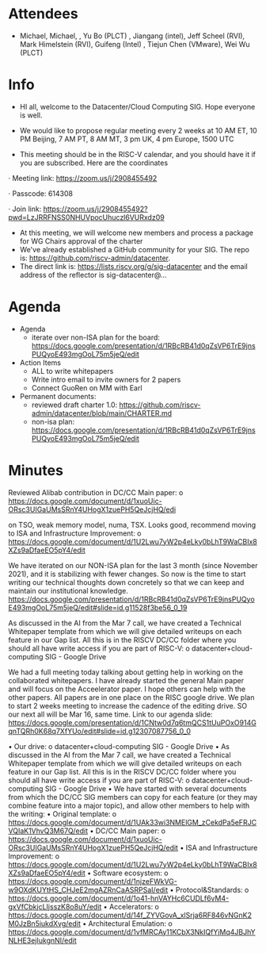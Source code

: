 # Attendees
- Michael, Michael, , Yu Bo (PLCT) , Jiangang (intel), Jeff Scheel (RVI), Mark Himelstein (RVI), Guifeng (Intel) , Tiejun Chen (VMware), Wei Wu (PLCT)





# Info
- HI all, welcome to the Datacenter/Cloud Computing SIG. Hope everyone is well.
- We would like to propose regular meeting every 2 weeks at 10 AM ET, 10 PM Beijing, 7 AM PT, 8 AM MT, 3 pm UK, 4 pm Europe, 1500 UTC

- This meeting should be in the RISC-V calendar, and you should have it if you are subscribed. Here are the coordinates

·  Meeting link: https://zoom.us/j/2908455492

·  Passcode: 614308

·  Join link: https://zoom.us/j/2908455492?pwd=LzJRRFNSS0NHUVpocUhuczl6VURxdz09

- At this meeting, we will welcome new members and process a package for WG Chairs approval of the charter
- We've already established a GitHub community for your SIG.  The repo is: https://github.com/riscv-admin/datacenter. 
- The direct link is: https://lists.riscv.org/g/sig-datacenter and the email address of the reflector is sig-datacenter@...


# Agenda

- Agenda
  - iterate over non-ISA plan for the board: https://docs.google.com/presentation/d/1RBcRB41d0qZsVP6TrE9jnsPUQyoE493mgOoL75m5jeQ/edit
- Action Items
  - ALL to write whitepapers
  - Write intro email to invite owners for 2 papers
  - Connect GuoRen on MM with Earl
- Permanent documents:
  - reviewed draft charter 1.0: https://github.com/riscv-admin/datacenter/blob/main/CHARTER.md
  - non-isa plan:  https://docs.google.com/presentation/d/1RBcRB41d0qZsVP6TrE9jnsPUQyoE493mgOoL75m5jeQ/edit
# Minutes
 
Reviewed Alibab contribution in
DC/CC Main paper: 
o	https://docs.google.com/document/d/1xuoUic-ORsc3UIGaUMsSRnY4UHogX1zuePH5QeJcjHQ/edi

on TSO, weak memory model, numa, TSX. Looks good, recommend moving to
ISA and Infrastructure Improvement: 
o	https://docs.google.com/document/d/1U2Lwu7yW2p4eLky0bLhT9WaCBIx8XZs9aDfaeEO5pY4/edit 



We have iterated on our NON-ISA plan for the last 3 month (since November 2021), and it is stabilizing with fewer changes. So now is the time to start writing our technical thoughts down concretely so that we can keep and maintain our institutional knowledge.
https://docs.google.com/presentation/d/1RBcRB41d0qZsVP6TrE9jnsPUQyoE493mgOoL75m5jeQ/edit#slide=id.g11528f3be56_0_19

As discussed in the AI from the Mar 7 call, we have created a Technical Whitepaper template from which we will give detailed writeups on each feature in our Gap list. All this is in the RISCV DC/CC folder where you should all have write access if you are part of RISC-V:
o	datacenter+cloud-computing SIG - Google Drive

We had a full meeting today talking about getting help in working on the collaborated whitepapers. I have already started the general Main paper and will focus on the Acceelerator paper.  I hope others can help with the other papers. All papers are in one place on the RISC google drive.  We plan to start 2 weeks meeting to increase the cadence of the editing drive. SO our next all will be Mar 16, same time.  Link to our agenda slide:
https://docs.google.com/presentation/d/1CNtw0d7q6tmQCS1tUuPOxO914GqnTQRh0K68q7XfYUo/edit#slide=id.g12307087756_0_0

•	Our drive:
o	datacenter+cloud-computing SIG - Google Drive
•	As discussed in the AI from the Mar 7 call, we have created a Technical Whitepaper template from which we will give detailed writeups on each feature in our Gap list. All this is in the RISCV DC/CC folder where you should all have write access if you are part of RISC-V: o datacenter+cloud-computing SIG - Google Drive
•	We have started with several documents from which the DC/CC SIG members can copy for each feature (or they may combine feature into a major topic), and allow other members to help with the writing: 
•	Original template: 
o	https://docs.google.com/document/d/1UAk33wi3NMElGM_zCekdPa5eFRJCVQIaK1VhvQ3M67Q/edit 
•	DC/CC Main paper: 
o	https://docs.google.com/document/d/1xuoUic-ORsc3UIGaUMsSRnY4UHogX1zuePH5QeJcjHQ/edit 
•	ISA and Infrastructure Improvement: 
o	https://docs.google.com/document/d/1U2Lwu7yW2p4eLky0bLhT9WaCBIx8XZs9aDfaeEO5pY4/edit 
•	Software ecosystem: 
o	https://docs.google.com/document/d/1njzeFWkVG-w9OXdKUYtHS_CHJeE2mgAZRnCaASRPSaI/edit 
•	Protocol&Standards: 
o	https://docs.google.com/document/d/1o41-hnVAYHc6CUDLf6vM4-gxVfCbkjcLIjsszK8o8uY/edit 
•	Accelerators: 
o	https://docs.google.com/document/d/14f_ZYVGovA_xlSrja6RF846vNGnK2M0JzBn5iukdXvg/edit 
•	Architectural Emulation: 
o	https://docs.google.com/document/d/1vfMRCAy11KCbX3NkIQfYjMq4JBJhYNLHE3ejIukgnNI/edit
